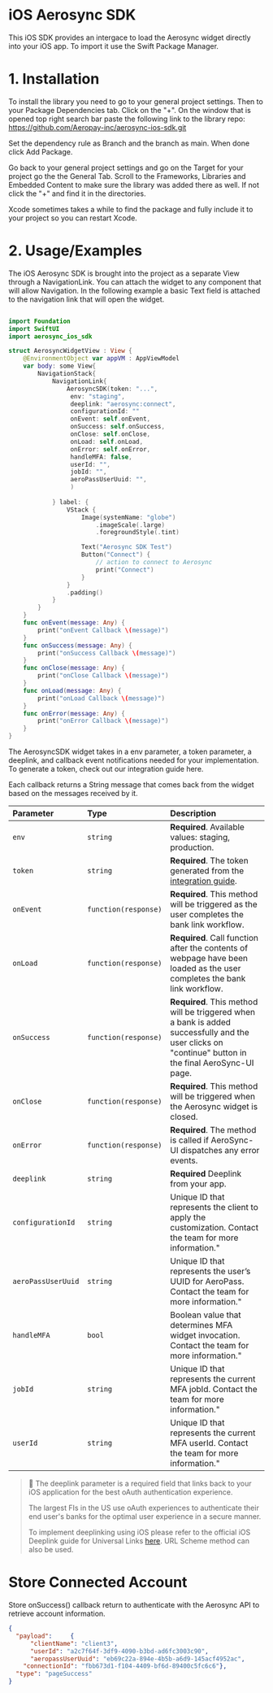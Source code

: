 
# iOS Aerosync SDK

This iOS SDK provides an intergace to load the Aerosync widget directly into your iOS app. To import it use the Swift Package Manager.

# 1. Installation

To install the library you need to go to your general project settings. Then to your Package Dependencies tab. Click on the "+". On the window that is opened top right search bar paste the following link to the library repo:
https://github.com/Aeropay-inc/aerosync-ios-sdk.git

Set the dependency rule as Branch and the branch as main. When done click Add Package.

Go back to your general project settings and go on the Target for your project go the the General Tab. Scroll to the Frameworks, Libraries and Embedded Content to make sure the library was added there as well. If not click the "+" and find it in the directories.

Xcode sometimes takes a while to find the package and fully include it to your project so you can restart Xcode.

# 2. Usage/Examples

The iOS Aerosync SDK is brought into the project as a separate View through a NavigationLink. You can attach the widget to any component that will allow Navigation.
In the following example a basic Text field is attached to the navigation link that will open the widget.

```Swift

import Foundation
import SwiftUI
import aerosync_ios_sdk

struct AerosyncWidgetView : View {
    @EnvironmentObject var appVM : AppViewModel
    var body: some View{
        NavigationStack{
            NavigationLink{
                AerosyncSDK(token: "...",
                 env: "staging", 
                 deeplink: "aerosync:connect",
                 configurationId: ""
                 onEvent: self.onEvent, 
                 onSuccess: self.onSuccess, 
                 onClose: self.onClose, 
                 onLoad: self.onLoad, 
                 onError: self.onError,
                 handleMFA: false,
                 userId: "",
                 jobId: "",
                 aeroPassUserUuid: "",
                 )
                
            } label: {
                VStack {
                    Image(systemName: "globe")
                        .imageScale(.large)
                        .foregroundStyle(.tint)

                    Text("Aerosync SDK Test")
                    Button("Connect") {
                        // action to connect to Aerosync
                        print("Connect")
                    }
                }
                .padding()
            }
        }
    }
    func onEvent(message: Any) {
        print("onEvent Callback \(message)")
    }
    func onSuccess(message: Any) {
        print("onSuccess Callback \(message)")
    }
    func onClose(message: Any) {
        print("onClose Callback \(message)")
    }
    func onLoad(message: Any) {
        print("onLoad Callback \(message)")
    }
    func onError(message: Any) {
        print("onError Callback \(message)")
    }
}
```

The AerosyncSDK widget takes in a env parameter, a token parameter, a deeplink, and callback event notifications needed for your implementation. To generate a token, check out our integration guide here.

Each callback returns a String message that comes back from the widget based on the messages received by it.

| Parameter   | Type                 | Description                                                                                                                                           |
| :---------- | :------------------- | :---------------------------------------------------------------------------------------------------------------------------------------------------- |
| `env`       | `string`             | **Required**. Available values: staging, production.                                                                                             |
| `token`     | `string`             | **Required**. The token generated from the [integration guide](https://api-aeropay.readme.io/docs/aerosync-implementation-guides).                    |
| `onEvent`   | `function(response)` | **Required**. This method will be triggered as the user completes the bank link workflow.                                                             |
| `onLoad`    | `function(response)` | **Required**. Call function after the contents of webpage have been loaded as the user completes the bank link workflow.                              |
| `onSuccess` | `function(response)` | **Required**. This method will be triggered when a bank is added successfully and the user clicks on "continue" button in the final AeroSync-UI page. |
| `onClose`   | `function(response)` | **Required**. This method will be triggered when the Aerosync widget is closed.                                                                       |
| `onError`   | `function(response)` | **Required**. The method is called if AeroSync-UI dispatches any error events.                                                                        |
| `deeplink`  | `string`             | **Required** Deeplink from your app.                                                                                                                  |
| `configurationId` | `string`             | Unique ID that represents the client to apply the customization. Contact the team for more information."                                              |
| `aeroPassUserUuid` | `string`             | Unique ID that represents the user’s UUID for AeroPass. Contact the team for more information."                                              |
| `handleMFA`  | `bool`               | Boolean value that determines MFA widget invocation. Contact the team for more information."                                                          |
| `jobId`      | `string`             | Unique ID that represents the current MFA jobId. Contact the team for more information."                                                              |
| `userId`     | `string`             | Unique ID that represents the current MFA userId. Contact the team for more information."                                                             |
> 📘 The deeplink parameter is a required field that links back to your iOS application for the best oAuth authentication experience.
> 
> The largest FIs in the US use oAuth experiences to authenticate their end user's banks for the optimal user experience in a secure manner.
> 
> To implement deeplinking using iOS please refer to the official iOS Deeplink guide for Universal Links [here](https://developer.apple.com/ios/universal-links/). URL Scheme method can also be used.
# Store Connected Account
Store onSuccess() callback return to authenticate with the Aerosync API to retrieve account information.
```json
{
  "payload":     {  
      "clientName": "client3",  
      "userId": "a2c7f64f-3df9-4090-b3bd-ad6fc3003c90",  
      "aeropassUserUuid": "eb69c22a-894e-4b5b-a6d9-145acf4952ac",
    "connectionId": "fbb673d1-f104-4409-bf6d-89400c5fc6c6"},
  "type": "pageSuccess"
}
```
